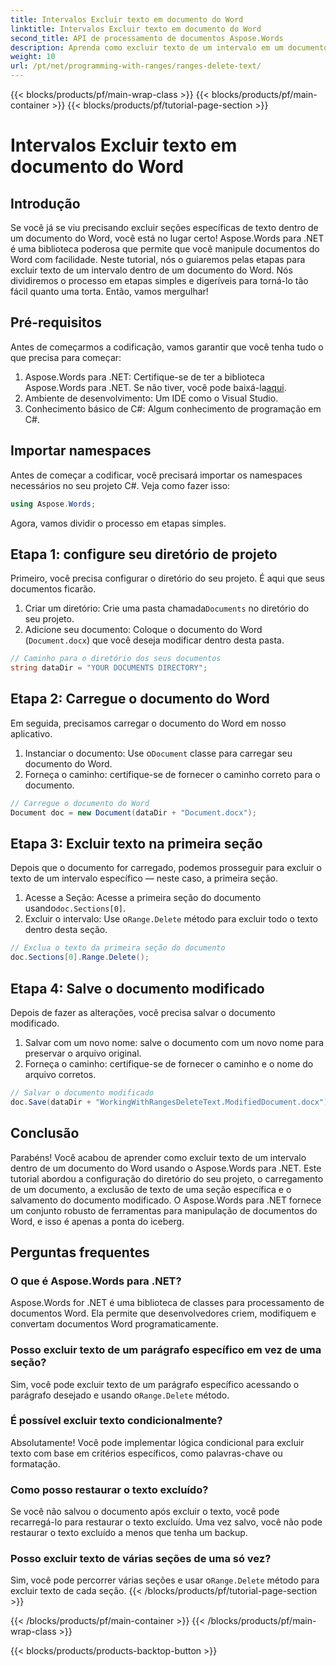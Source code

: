 ```yaml
---
title: Intervalos Excluir texto em documento do Word
linktitle: Intervalos Excluir texto em documento do Word
second_title: API de processamento de documentos Aspose.Words
description: Aprenda como excluir texto de um intervalo em um documento do Word usando Aspose.Words para .NET com este tutorial passo a passo. Perfeito para desenvolvedores C#.
weight: 10
url: /pt/net/programming-with-ranges/ranges-delete-text/
---
```


{{< blocks/products/pf/main-wrap-class >}}
{{< blocks/products/pf/main-container >}}
{{< blocks/products/pf/tutorial-page-section >}}

# Intervalos Excluir texto em documento do Word

## Introdução

Se você já se viu precisando excluir seções específicas de texto dentro de um documento do Word, você está no lugar certo! Aspose.Words para .NET é uma biblioteca poderosa que permite que você manipule documentos do Word com facilidade. Neste tutorial, nós o guiaremos pelas etapas para excluir texto de um intervalo dentro de um documento do Word. Nós dividiremos o processo em etapas simples e digeríveis para torná-lo tão fácil quanto uma torta. Então, vamos mergulhar!

## Pré-requisitos

Antes de começarmos a codificação, vamos garantir que você tenha tudo o que precisa para começar:

1.  Aspose.Words para .NET: Certifique-se de ter a biblioteca Aspose.Words para .NET. Se não tiver, você pode baixá-la[aqui](https://releases.aspose.com/words/net/).
2. Ambiente de desenvolvimento: Um IDE como o Visual Studio.
3. Conhecimento básico de C#: Algum conhecimento de programação em C#.

## Importar namespaces

Antes de começar a codificar, você precisará importar os namespaces necessários no seu projeto C#. Veja como fazer isso:

```csharp
using Aspose.Words;
```

Agora, vamos dividir o processo em etapas simples.

## Etapa 1: configure seu diretório de projeto

Primeiro, você precisa configurar o diretório do seu projeto. É aqui que seus documentos ficarão.

1.  Criar um diretório: Crie uma pasta chamada`Documents` no diretório do seu projeto.
2. Adicione seu documento: Coloque o documento do Word (`Document.docx`) que você deseja modificar dentro desta pasta.

```csharp
// Caminho para o diretório dos seus documentos
string dataDir = "YOUR DOCUMENTS DIRECTORY";
```

## Etapa 2: Carregue o documento do Word

Em seguida, precisamos carregar o documento do Word em nosso aplicativo.

1.  Instanciar o documento: Use o`Document` classe para carregar seu documento do Word.
2. Forneça o caminho: certifique-se de fornecer o caminho correto para o documento.

```csharp
// Carregue o documento do Word
Document doc = new Document(dataDir + "Document.docx");
```

## Etapa 3: Excluir texto na primeira seção

Depois que o documento for carregado, podemos prosseguir para excluir o texto de um intervalo específico — neste caso, a primeira seção.

1.  Acesse a Seção: Acesse a primeira seção do documento usando`doc.Sections[0]`.
2.  Excluir o intervalo: Use o`Range.Delete` método para excluir todo o texto dentro desta seção.

```csharp
// Exclua o texto da primeira seção do documento
doc.Sections[0].Range.Delete();
```

## Etapa 4: Salve o documento modificado

Depois de fazer as alterações, você precisa salvar o documento modificado.

1. Salvar com um novo nome: salve o documento com um novo nome para preservar o arquivo original.
2. Forneça o caminho: certifique-se de fornecer o caminho e o nome do arquivo corretos.

```csharp
// Salvar o documento modificado
doc.Save(dataDir + "WorkingWithRangesDeleteText.ModifiedDocument.docx");
```

## Conclusão

Parabéns! Você acabou de aprender como excluir texto de um intervalo dentro de um documento do Word usando o Aspose.Words para .NET. Este tutorial abordou a configuração do diretório do seu projeto, o carregamento de um documento, a exclusão de texto de uma seção específica e o salvamento do documento modificado. O Aspose.Words para .NET fornece um conjunto robusto de ferramentas para manipulação de documentos do Word, e isso é apenas a ponta do iceberg.

## Perguntas frequentes

### O que é Aspose.Words para .NET?

Aspose.Words for .NET é uma biblioteca de classes para processamento de documentos Word. Ela permite que desenvolvedores criem, modifiquem e convertam documentos Word programaticamente.

### Posso excluir texto de um parágrafo específico em vez de uma seção?

 Sim, você pode excluir texto de um parágrafo específico acessando o parágrafo desejado e usando o`Range.Delete` método.

### É possível excluir texto condicionalmente?

Absolutamente! Você pode implementar lógica condicional para excluir texto com base em critérios específicos, como palavras-chave ou formatação.

### Como posso restaurar o texto excluído?

Se você não salvou o documento após excluir o texto, você pode recarregá-lo para restaurar o texto excluído. Uma vez salvo, você não pode restaurar o texto excluído a menos que tenha um backup.

### Posso excluir texto de várias seções de uma só vez?

 Sim, você pode percorrer várias seções e usar o`Range.Delete` método para excluir texto de cada seção.
{{< /blocks/products/pf/tutorial-page-section >}}

{{< /blocks/products/pf/main-container >}}
{{< /blocks/products/pf/main-wrap-class >}}

{{< blocks/products/products-backtop-button >}}
